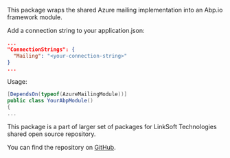 This package wraps the shared Azure mailing implementation into an Abp.io framework module.

Add a connection string to your application.json:
```json
...
"ConnectionStrings": {
  "Mailing": "<your-connection-string>"
}
...
```

Usage:
```csharp
[DependsOn(typeof(AzureMailingModule))]
public class YourAbpModule()
{
...
```

This package is a part of larger set of packages for LinkSoft Technologies shared open source repository.

You can find the repository on [GitHub](https://github.com/Linksofteu/LinkSoft).
